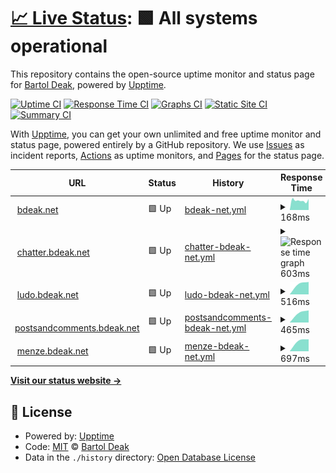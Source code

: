 # [📈 Live Status](https://uptime.bdeak.net): <!--live status--> **🟩 All systems operational**

This repository contains the open-source uptime monitor and status page for [Bartol Deak](https://bdeak.net), powered by [Upptime](https://github.com/upptime/upptime).

[![Uptime CI](https://github.com/bdeak4/uptime/workflows/Uptime%20CI/badge.svg)](https://github.com/bdeak4/uptime/actions?query=workflow%3A%22Uptime+CI%22)
[![Response Time CI](https://github.com/bdeak4/uptime/workflows/Response%20Time%20CI/badge.svg)](https://github.com/bdeak4/uptime/actions?query=workflow%3A%22Response+Time+CI%22)
[![Graphs CI](https://github.com/bdeak4/uptime/workflows/Graphs%20CI/badge.svg)](https://github.com/bdeak4/uptime/actions?query=workflow%3A%22Graphs+CI%22)
[![Static Site CI](https://github.com/bdeak4/uptime/workflows/Static%20Site%20CI/badge.svg)](https://github.com/bdeak4/uptime/actions?query=workflow%3A%22Static+Site+CI%22)
[![Summary CI](https://github.com/bdeak4/uptime/workflows/Summary%20CI/badge.svg)](https://github.com/bdeak4/uptime/actions?query=workflow%3A%22Summary+CI%22)

With [Upptime](https://upptime.js.org), you can get your own unlimited and free uptime monitor and status page, powered entirely by a GitHub repository. We use [Issues](https://github.com/bdeak4/uptime/issues) as incident reports, [Actions](https://github.com/bdeak4/uptime/actions) as uptime monitors, and [Pages](https://uptime.bdeak.net) for the status page.

<!--start: status pages-->
<!-- This summary is generated by Upptime (https://github.com/upptime/upptime) -->
<!-- Do not edit this manually, your changes will be overwritten -->
<!-- prettier-ignore -->
| URL | Status | History | Response Time | Uptime |
| --- | ------ | ------- | ------------- | ------ |
| <img alt="" src="https://favicons.githubusercontent.com/bdeak.net" height="13"> [bdeak.net](https://bdeak.net) | 🟩 Up | [bdeak-net.yml](https://github.com/bdeak4/uptime/commits/HEAD/history/bdeak-net.yml) | <details><summary><img alt="Response time graph" src="./graphs/bdeak-net/response-time-week.png" height="20"> 168ms</summary><br><a href="https://uptime.bdeak.net/history/bdeak-net"><img alt="Response time 168" src="https://img.shields.io/endpoint?url=https%3A%2F%2Fraw.githubusercontent.com%2Fbdeak4%2Fuptime%2FHEAD%2Fapi%2Fbdeak-net%2Fresponse-time.json"></a><br><a href="https://uptime.bdeak.net/history/bdeak-net"><img alt="24-hour response time 323" src="https://img.shields.io/endpoint?url=https%3A%2F%2Fraw.githubusercontent.com%2Fbdeak4%2Fuptime%2FHEAD%2Fapi%2Fbdeak-net%2Fresponse-time-day.json"></a><br><a href="https://uptime.bdeak.net/history/bdeak-net"><img alt="7-day response time 168" src="https://img.shields.io/endpoint?url=https%3A%2F%2Fraw.githubusercontent.com%2Fbdeak4%2Fuptime%2FHEAD%2Fapi%2Fbdeak-net%2Fresponse-time-week.json"></a><br><a href="https://uptime.bdeak.net/history/bdeak-net"><img alt="30-day response time 168" src="https://img.shields.io/endpoint?url=https%3A%2F%2Fraw.githubusercontent.com%2Fbdeak4%2Fuptime%2FHEAD%2Fapi%2Fbdeak-net%2Fresponse-time-month.json"></a><br><a href="https://uptime.bdeak.net/history/bdeak-net"><img alt="1-year response time 168" src="https://img.shields.io/endpoint?url=https%3A%2F%2Fraw.githubusercontent.com%2Fbdeak4%2Fuptime%2FHEAD%2Fapi%2Fbdeak-net%2Fresponse-time-year.json"></a></details> | <details><summary><a href="https://uptime.bdeak.net/history/bdeak-net">100.00%</a></summary><a href="https://uptime.bdeak.net/history/bdeak-net"><img alt="All-time uptime 100.00%" src="https://img.shields.io/endpoint?url=https%3A%2F%2Fraw.githubusercontent.com%2Fbdeak4%2Fuptime%2FHEAD%2Fapi%2Fbdeak-net%2Fuptime.json"></a><br><a href="https://uptime.bdeak.net/history/bdeak-net"><img alt="24-hour uptime 100.00%" src="https://img.shields.io/endpoint?url=https%3A%2F%2Fraw.githubusercontent.com%2Fbdeak4%2Fuptime%2FHEAD%2Fapi%2Fbdeak-net%2Fuptime-day.json"></a><br><a href="https://uptime.bdeak.net/history/bdeak-net"><img alt="7-day uptime 100.00%" src="https://img.shields.io/endpoint?url=https%3A%2F%2Fraw.githubusercontent.com%2Fbdeak4%2Fuptime%2FHEAD%2Fapi%2Fbdeak-net%2Fuptime-week.json"></a><br><a href="https://uptime.bdeak.net/history/bdeak-net"><img alt="30-day uptime 100.00%" src="https://img.shields.io/endpoint?url=https%3A%2F%2Fraw.githubusercontent.com%2Fbdeak4%2Fuptime%2FHEAD%2Fapi%2Fbdeak-net%2Fuptime-month.json"></a><br><a href="https://uptime.bdeak.net/history/bdeak-net"><img alt="1-year uptime 100.00%" src="https://img.shields.io/endpoint?url=https%3A%2F%2Fraw.githubusercontent.com%2Fbdeak4%2Fuptime%2FHEAD%2Fapi%2Fbdeak-net%2Fuptime-year.json"></a></details>
| <img alt="" src="https://favicons.githubusercontent.com/chatter.bdeak.net" height="13"> [chatter.bdeak.net](https://chatter.bdeak.net) | 🟩 Up | [chatter-bdeak-net.yml](https://github.com/bdeak4/uptime/commits/HEAD/history/chatter-bdeak-net.yml) | <details><summary><img alt="Response time graph" src="./graphs/chatter-bdeak-net/response-time-week.png" height="20"> 603ms</summary><br><a href="https://uptime.bdeak.net/history/chatter-bdeak-net"><img alt="Response time 603" src="https://img.shields.io/endpoint?url=https%3A%2F%2Fraw.githubusercontent.com%2Fbdeak4%2Fuptime%2FHEAD%2Fapi%2Fchatter-bdeak-net%2Fresponse-time.json"></a><br><a href="https://uptime.bdeak.net/history/chatter-bdeak-net"><img alt="24-hour response time 603" src="https://img.shields.io/endpoint?url=https%3A%2F%2Fraw.githubusercontent.com%2Fbdeak4%2Fuptime%2FHEAD%2Fapi%2Fchatter-bdeak-net%2Fresponse-time-day.json"></a><br><a href="https://uptime.bdeak.net/history/chatter-bdeak-net"><img alt="7-day response time 603" src="https://img.shields.io/endpoint?url=https%3A%2F%2Fraw.githubusercontent.com%2Fbdeak4%2Fuptime%2FHEAD%2Fapi%2Fchatter-bdeak-net%2Fresponse-time-week.json"></a><br><a href="https://uptime.bdeak.net/history/chatter-bdeak-net"><img alt="30-day response time 603" src="https://img.shields.io/endpoint?url=https%3A%2F%2Fraw.githubusercontent.com%2Fbdeak4%2Fuptime%2FHEAD%2Fapi%2Fchatter-bdeak-net%2Fresponse-time-month.json"></a><br><a href="https://uptime.bdeak.net/history/chatter-bdeak-net"><img alt="1-year response time 603" src="https://img.shields.io/endpoint?url=https%3A%2F%2Fraw.githubusercontent.com%2Fbdeak4%2Fuptime%2FHEAD%2Fapi%2Fchatter-bdeak-net%2Fresponse-time-year.json"></a></details> | <details><summary><a href="https://uptime.bdeak.net/history/chatter-bdeak-net">100.00%</a></summary><a href="https://uptime.bdeak.net/history/chatter-bdeak-net"><img alt="All-time uptime 100.00%" src="https://img.shields.io/endpoint?url=https%3A%2F%2Fraw.githubusercontent.com%2Fbdeak4%2Fuptime%2FHEAD%2Fapi%2Fchatter-bdeak-net%2Fuptime.json"></a><br><a href="https://uptime.bdeak.net/history/chatter-bdeak-net"><img alt="24-hour uptime 100.00%" src="https://img.shields.io/endpoint?url=https%3A%2F%2Fraw.githubusercontent.com%2Fbdeak4%2Fuptime%2FHEAD%2Fapi%2Fchatter-bdeak-net%2Fuptime-day.json"></a><br><a href="https://uptime.bdeak.net/history/chatter-bdeak-net"><img alt="7-day uptime 100.00%" src="https://img.shields.io/endpoint?url=https%3A%2F%2Fraw.githubusercontent.com%2Fbdeak4%2Fuptime%2FHEAD%2Fapi%2Fchatter-bdeak-net%2Fuptime-week.json"></a><br><a href="https://uptime.bdeak.net/history/chatter-bdeak-net"><img alt="30-day uptime 100.00%" src="https://img.shields.io/endpoint?url=https%3A%2F%2Fraw.githubusercontent.com%2Fbdeak4%2Fuptime%2FHEAD%2Fapi%2Fchatter-bdeak-net%2Fuptime-month.json"></a><br><a href="https://uptime.bdeak.net/history/chatter-bdeak-net"><img alt="1-year uptime 100.00%" src="https://img.shields.io/endpoint?url=https%3A%2F%2Fraw.githubusercontent.com%2Fbdeak4%2Fuptime%2FHEAD%2Fapi%2Fchatter-bdeak-net%2Fuptime-year.json"></a></details>
| <img alt="" src="https://favicons.githubusercontent.com/ludo.bdeak.net" height="13"> [ludo.bdeak.net](https://ludo.bdeak.net) | 🟩 Up | [ludo-bdeak-net.yml](https://github.com/bdeak4/uptime/commits/HEAD/history/ludo-bdeak-net.yml) | <details><summary><img alt="Response time graph" src="./graphs/ludo-bdeak-net/response-time-week.png" height="20"> 516ms</summary><br><a href="https://uptime.bdeak.net/history/ludo-bdeak-net"><img alt="Response time 516" src="https://img.shields.io/endpoint?url=https%3A%2F%2Fraw.githubusercontent.com%2Fbdeak4%2Fuptime%2FHEAD%2Fapi%2Fludo-bdeak-net%2Fresponse-time.json"></a><br><a href="https://uptime.bdeak.net/history/ludo-bdeak-net"><img alt="24-hour response time 516" src="https://img.shields.io/endpoint?url=https%3A%2F%2Fraw.githubusercontent.com%2Fbdeak4%2Fuptime%2FHEAD%2Fapi%2Fludo-bdeak-net%2Fresponse-time-day.json"></a><br><a href="https://uptime.bdeak.net/history/ludo-bdeak-net"><img alt="7-day response time 516" src="https://img.shields.io/endpoint?url=https%3A%2F%2Fraw.githubusercontent.com%2Fbdeak4%2Fuptime%2FHEAD%2Fapi%2Fludo-bdeak-net%2Fresponse-time-week.json"></a><br><a href="https://uptime.bdeak.net/history/ludo-bdeak-net"><img alt="30-day response time 516" src="https://img.shields.io/endpoint?url=https%3A%2F%2Fraw.githubusercontent.com%2Fbdeak4%2Fuptime%2FHEAD%2Fapi%2Fludo-bdeak-net%2Fresponse-time-month.json"></a><br><a href="https://uptime.bdeak.net/history/ludo-bdeak-net"><img alt="1-year response time 516" src="https://img.shields.io/endpoint?url=https%3A%2F%2Fraw.githubusercontent.com%2Fbdeak4%2Fuptime%2FHEAD%2Fapi%2Fludo-bdeak-net%2Fresponse-time-year.json"></a></details> | <details><summary><a href="https://uptime.bdeak.net/history/ludo-bdeak-net">100.00%</a></summary><a href="https://uptime.bdeak.net/history/ludo-bdeak-net"><img alt="All-time uptime 100.00%" src="https://img.shields.io/endpoint?url=https%3A%2F%2Fraw.githubusercontent.com%2Fbdeak4%2Fuptime%2FHEAD%2Fapi%2Fludo-bdeak-net%2Fuptime.json"></a><br><a href="https://uptime.bdeak.net/history/ludo-bdeak-net"><img alt="24-hour uptime 100.00%" src="https://img.shields.io/endpoint?url=https%3A%2F%2Fraw.githubusercontent.com%2Fbdeak4%2Fuptime%2FHEAD%2Fapi%2Fludo-bdeak-net%2Fuptime-day.json"></a><br><a href="https://uptime.bdeak.net/history/ludo-bdeak-net"><img alt="7-day uptime 100.00%" src="https://img.shields.io/endpoint?url=https%3A%2F%2Fraw.githubusercontent.com%2Fbdeak4%2Fuptime%2FHEAD%2Fapi%2Fludo-bdeak-net%2Fuptime-week.json"></a><br><a href="https://uptime.bdeak.net/history/ludo-bdeak-net"><img alt="30-day uptime 100.00%" src="https://img.shields.io/endpoint?url=https%3A%2F%2Fraw.githubusercontent.com%2Fbdeak4%2Fuptime%2FHEAD%2Fapi%2Fludo-bdeak-net%2Fuptime-month.json"></a><br><a href="https://uptime.bdeak.net/history/ludo-bdeak-net"><img alt="1-year uptime 100.00%" src="https://img.shields.io/endpoint?url=https%3A%2F%2Fraw.githubusercontent.com%2Fbdeak4%2Fuptime%2FHEAD%2Fapi%2Fludo-bdeak-net%2Fuptime-year.json"></a></details>
| <img alt="" src="https://favicons.githubusercontent.com/postsandcomments.bdeak.net" height="13"> [postsandcomments.bdeak.net](https://postsandcomments.bdeak.net) | 🟩 Up | [postsandcomments-bdeak-net.yml](https://github.com/bdeak4/uptime/commits/HEAD/history/postsandcomments-bdeak-net.yml) | <details><summary><img alt="Response time graph" src="./graphs/postsandcomments-bdeak-net/response-time-week.png" height="20"> 465ms</summary><br><a href="https://uptime.bdeak.net/history/postsandcomments-bdeak-net"><img alt="Response time 465" src="https://img.shields.io/endpoint?url=https%3A%2F%2Fraw.githubusercontent.com%2Fbdeak4%2Fuptime%2FHEAD%2Fapi%2Fpostsandcomments-bdeak-net%2Fresponse-time.json"></a><br><a href="https://uptime.bdeak.net/history/postsandcomments-bdeak-net"><img alt="24-hour response time 465" src="https://img.shields.io/endpoint?url=https%3A%2F%2Fraw.githubusercontent.com%2Fbdeak4%2Fuptime%2FHEAD%2Fapi%2Fpostsandcomments-bdeak-net%2Fresponse-time-day.json"></a><br><a href="https://uptime.bdeak.net/history/postsandcomments-bdeak-net"><img alt="7-day response time 465" src="https://img.shields.io/endpoint?url=https%3A%2F%2Fraw.githubusercontent.com%2Fbdeak4%2Fuptime%2FHEAD%2Fapi%2Fpostsandcomments-bdeak-net%2Fresponse-time-week.json"></a><br><a href="https://uptime.bdeak.net/history/postsandcomments-bdeak-net"><img alt="30-day response time 465" src="https://img.shields.io/endpoint?url=https%3A%2F%2Fraw.githubusercontent.com%2Fbdeak4%2Fuptime%2FHEAD%2Fapi%2Fpostsandcomments-bdeak-net%2Fresponse-time-month.json"></a><br><a href="https://uptime.bdeak.net/history/postsandcomments-bdeak-net"><img alt="1-year response time 465" src="https://img.shields.io/endpoint?url=https%3A%2F%2Fraw.githubusercontent.com%2Fbdeak4%2Fuptime%2FHEAD%2Fapi%2Fpostsandcomments-bdeak-net%2Fresponse-time-year.json"></a></details> | <details><summary><a href="https://uptime.bdeak.net/history/postsandcomments-bdeak-net">100.00%</a></summary><a href="https://uptime.bdeak.net/history/postsandcomments-bdeak-net"><img alt="All-time uptime 100.00%" src="https://img.shields.io/endpoint?url=https%3A%2F%2Fraw.githubusercontent.com%2Fbdeak4%2Fuptime%2FHEAD%2Fapi%2Fpostsandcomments-bdeak-net%2Fuptime.json"></a><br><a href="https://uptime.bdeak.net/history/postsandcomments-bdeak-net"><img alt="24-hour uptime 100.00%" src="https://img.shields.io/endpoint?url=https%3A%2F%2Fraw.githubusercontent.com%2Fbdeak4%2Fuptime%2FHEAD%2Fapi%2Fpostsandcomments-bdeak-net%2Fuptime-day.json"></a><br><a href="https://uptime.bdeak.net/history/postsandcomments-bdeak-net"><img alt="7-day uptime 100.00%" src="https://img.shields.io/endpoint?url=https%3A%2F%2Fraw.githubusercontent.com%2Fbdeak4%2Fuptime%2FHEAD%2Fapi%2Fpostsandcomments-bdeak-net%2Fuptime-week.json"></a><br><a href="https://uptime.bdeak.net/history/postsandcomments-bdeak-net"><img alt="30-day uptime 100.00%" src="https://img.shields.io/endpoint?url=https%3A%2F%2Fraw.githubusercontent.com%2Fbdeak4%2Fuptime%2FHEAD%2Fapi%2Fpostsandcomments-bdeak-net%2Fuptime-month.json"></a><br><a href="https://uptime.bdeak.net/history/postsandcomments-bdeak-net"><img alt="1-year uptime 100.00%" src="https://img.shields.io/endpoint?url=https%3A%2F%2Fraw.githubusercontent.com%2Fbdeak4%2Fuptime%2FHEAD%2Fapi%2Fpostsandcomments-bdeak-net%2Fuptime-year.json"></a></details>
| <img alt="" src="https://favicons.githubusercontent.com/menze.bdeak.net" height="13"> [menze.bdeak.net](https://menze.bdeak.net) | 🟩 Up | [menze-bdeak-net.yml](https://github.com/bdeak4/uptime/commits/HEAD/history/menze-bdeak-net.yml) | <details><summary><img alt="Response time graph" src="./graphs/menze-bdeak-net/response-time-week.png" height="20"> 697ms</summary><br><a href="https://uptime.bdeak.net/history/menze-bdeak-net"><img alt="Response time 697" src="https://img.shields.io/endpoint?url=https%3A%2F%2Fraw.githubusercontent.com%2Fbdeak4%2Fuptime%2FHEAD%2Fapi%2Fmenze-bdeak-net%2Fresponse-time.json"></a><br><a href="https://uptime.bdeak.net/history/menze-bdeak-net"><img alt="24-hour response time 697" src="https://img.shields.io/endpoint?url=https%3A%2F%2Fraw.githubusercontent.com%2Fbdeak4%2Fuptime%2FHEAD%2Fapi%2Fmenze-bdeak-net%2Fresponse-time-day.json"></a><br><a href="https://uptime.bdeak.net/history/menze-bdeak-net"><img alt="7-day response time 697" src="https://img.shields.io/endpoint?url=https%3A%2F%2Fraw.githubusercontent.com%2Fbdeak4%2Fuptime%2FHEAD%2Fapi%2Fmenze-bdeak-net%2Fresponse-time-week.json"></a><br><a href="https://uptime.bdeak.net/history/menze-bdeak-net"><img alt="30-day response time 697" src="https://img.shields.io/endpoint?url=https%3A%2F%2Fraw.githubusercontent.com%2Fbdeak4%2Fuptime%2FHEAD%2Fapi%2Fmenze-bdeak-net%2Fresponse-time-month.json"></a><br><a href="https://uptime.bdeak.net/history/menze-bdeak-net"><img alt="1-year response time 697" src="https://img.shields.io/endpoint?url=https%3A%2F%2Fraw.githubusercontent.com%2Fbdeak4%2Fuptime%2FHEAD%2Fapi%2Fmenze-bdeak-net%2Fresponse-time-year.json"></a></details> | <details><summary><a href="https://uptime.bdeak.net/history/menze-bdeak-net">100.00%</a></summary><a href="https://uptime.bdeak.net/history/menze-bdeak-net"><img alt="All-time uptime 100.00%" src="https://img.shields.io/endpoint?url=https%3A%2F%2Fraw.githubusercontent.com%2Fbdeak4%2Fuptime%2FHEAD%2Fapi%2Fmenze-bdeak-net%2Fuptime.json"></a><br><a href="https://uptime.bdeak.net/history/menze-bdeak-net"><img alt="24-hour uptime 100.00%" src="https://img.shields.io/endpoint?url=https%3A%2F%2Fraw.githubusercontent.com%2Fbdeak4%2Fuptime%2FHEAD%2Fapi%2Fmenze-bdeak-net%2Fuptime-day.json"></a><br><a href="https://uptime.bdeak.net/history/menze-bdeak-net"><img alt="7-day uptime 100.00%" src="https://img.shields.io/endpoint?url=https%3A%2F%2Fraw.githubusercontent.com%2Fbdeak4%2Fuptime%2FHEAD%2Fapi%2Fmenze-bdeak-net%2Fuptime-week.json"></a><br><a href="https://uptime.bdeak.net/history/menze-bdeak-net"><img alt="30-day uptime 100.00%" src="https://img.shields.io/endpoint?url=https%3A%2F%2Fraw.githubusercontent.com%2Fbdeak4%2Fuptime%2FHEAD%2Fapi%2Fmenze-bdeak-net%2Fuptime-month.json"></a><br><a href="https://uptime.bdeak.net/history/menze-bdeak-net"><img alt="1-year uptime 100.00%" src="https://img.shields.io/endpoint?url=https%3A%2F%2Fraw.githubusercontent.com%2Fbdeak4%2Fuptime%2FHEAD%2Fapi%2Fmenze-bdeak-net%2Fuptime-year.json"></a></details>

<!--end: status pages-->

[**Visit our status website →**](https://uptime.bdeak.net)

## 📄 License

- Powered by: [Upptime](https://github.com/upptime/upptime)
- Code: [MIT](./LICENSE) © [Bartol Deak](https://bdeak.net)
- Data in the `./history` directory: [Open Database License](https://opendatacommons.org/licenses/odbl/1-0/)

